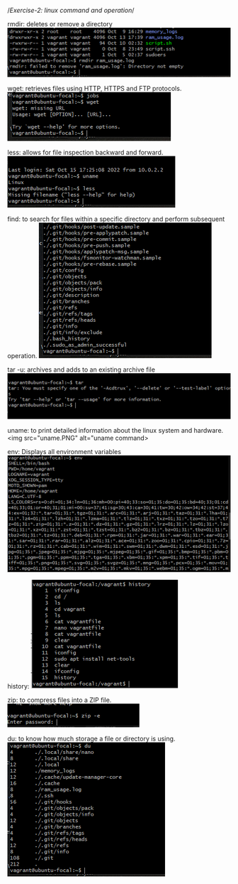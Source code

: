/*Exercise-2: linux command and operation*/

rmdir: deletes or remove a directory <img src="rmdir.PNG" alt="rmdir command">

wget: retrieves files using HTTP, HTTPS and FTP protocols. <img src="wget.PNG" alt="wget command">

less: allows for file inspection backward and forward. <img src="less.PNG" alt="less command">

find: to search for files within a specific directory and perform subsequent operation. <img src="find.PNG" alt="find command">

tar -u: archives and adds to an existing archive file <img src="tar.PNG" alt="tar command">

uname: to print detailed information about the linux system and hardware. <img src="uname.PNG" alt="uname command>

env: Displays all environment variables <img src="env.PNG" alt="env command">

history: <img src="history.PNG" alt="history command">

zip: to compress files into a ZIP file. <img src="zip.PNG" alt="zip command">

du: to know how much storage a file or directory is using. <img src="du.PNG" alt="du command">
